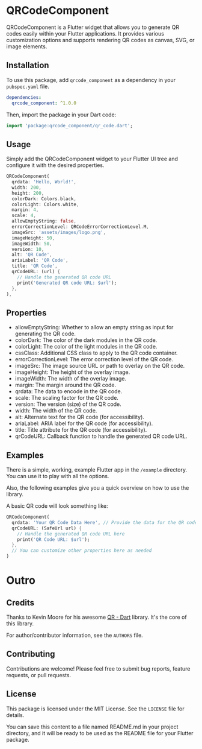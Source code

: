# QRCodeComponent

QRCodeComponent is a Flutter widget that allows you to generate QR codes easily within your Flutter applications. It provides various customization options and supports rendering QR codes as canvas, SVG, or image elements.

## Installation

To use this package, add `qrcode_component` as a dependency in your `pubspec.yaml` file.

```yaml
dependencies:
  qrcode_component: ^1.0.0
```


Then, import the package in your Dart code:

```dart
import 'package:qrcode_component/qr_code.dart';
```

## Usage
Simply add the QRCodeComponent widget to your Flutter UI tree and configure it with the desired properties.

```dart
QRCodeComponent(
  qrdata: 'Hello, World!',
  width: 200,
  height: 200,
  colorDark: Colors.black,
  colorLight: Colors.white,
  margin: 4,
  scale: 4,
  allowEmptyString: false,
  errorCorrectionLevel: QRCodeErrorCorrectionLevel.M,
  imageSrc: 'assets/images/logo.png',
  imageHeight: 50,
  imageWidth: 50,
  version: 10,
  alt: 'QR Code',
  ariaLabel: 'QR Code',
  title: 'QR Code',
  qrCodeURL: (url) {
    // Handle the generated QR code URL
    print('Generated QR code URL: $url');
  },
),
```

## Properties
- allowEmptyString: Whether to allow an empty string as input for generating the QR code.
- colorDark: The color of the dark modules in the QR code.
- colorLight: The color of the light modules in the QR code.
- cssClass: Additional CSS class to apply to the QR code container.
- errorCorrectionLevel: The error correction level of the QR code.
- imageSrc: The image source URL or path to overlay on the QR code.
- imageHeight: The height of the overlay image.
- imageWidth: The width of the overlay image.
- margin: The margin around the QR code.
- qrdata: The data to encode in the QR code.
- scale: The scaling factor for the QR code.
- version: The version (size) of the QR code.
- width: The width of the QR code.
- alt: Alternate text for the QR code (for accessibility).
- ariaLabel: ARIA label for the QR code (for accessibility).
- title: Title attribute for the QR code (for accessibility).
- qrCodeURL: Callback function to handle the generated QR code URL.

## Examples

There is a simple, working, example Flutter app in the `/example` directory. You can use it to play with all
the options. 

Also, the following examples give you a quick overview on how to use the library.

A basic QR code will look something like:

```dart
QRCodeComponent(
  qrdata: 'Your QR Code Data Here', // Provide the data for the QR code
  qrCodeURL: (SafeUrl url) {
    // Handle the generated QR code URL here
    print('QR Code URL: $url');
  },
  // You can customize other properties here as needed
)
```

# Outro
## Credits
Thanks to Kevin Moore for his awesome [QR - Dart](https://github.com/kevmoo/qr.dart) library. It's the core of this library.

For author/contributor information, see the `AUTHORS` file.

## Contributing
Contributions are welcome! Please feel free to submit bug reports, feature requests, or pull requests.

## License
This package is licensed under the MIT License. See the `LICENSE` file for details.

You can save this content to a file named README.md in your project directory, and it will be ready to be used as the README file for your Flutter package.
